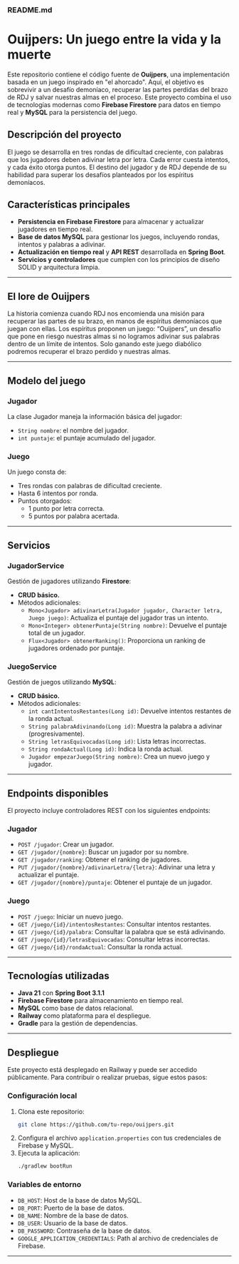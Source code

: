 ### **README.md**

# Ouijpers: Un juego entre la vida y la muerte

Este repositorio contiene el código fuente de **Ouijpers**, una implementación basada en un juego inspirado en "el ahorcado". Aquí, el objetivo es sobrevivir a un desafío demoníaco, recuperar las partes perdidas del brazo de RDJ y salvar nuestras almas en el proceso. Este proyecto combina el uso de tecnologías modernas como **Firebase Firestore** para datos en tiempo real y **MySQL** para la persistencia del juego.

## **Descripción del proyecto**
El juego se desarrolla en tres rondas de dificultad creciente, con palabras que los jugadores deben adivinar letra por letra. Cada error cuesta intentos, y cada éxito otorga puntos. El destino del jugador y de RDJ depende de su habilidad para superar los desafíos planteados por los espíritus demoníacos.

## **Características principales**
- **Persistencia en Firebase Firestore** para almacenar y actualizar jugadores en tiempo real.
- **Base de datos MySQL** para gestionar los juegos, incluyendo rondas, intentos y palabras a adivinar.
- **Actualización en tiempo real** y **API REST** desarrollada en **Spring Boot**.
- **Servicios y controladores** que cumplen con los principios de diseño SOLID y arquitectura limpia.

---

## **El lore de Ouijpers**
La historia comienza cuando RDJ nos encomienda una misión para recuperar las partes de su brazo, en manos de espíritus demoníacos que juegan con ellas. Los espíritus proponen un juego: “Ouijpers”, un desafío que pone en riesgo nuestras almas si no logramos adivinar sus palabras dentro de un límite de intentos. Solo ganando este juego diabólico podremos recuperar el brazo perdido y nuestras almas.

---

## **Modelo del juego**
### **Jugador**
La clase Jugador maneja la información básica del jugador:
- `String nombre`: el nombre del jugador.
- `int puntaje`: el puntaje acumulado del jugador.

### **Juego**
Un juego consta de:
- Tres rondas con palabras de dificultad creciente.
- Hasta 6 intentos por ronda.
- Puntos otorgados:
  - 1 punto por letra correcta.
  - 5 puntos por palabra acertada.

---

## **Servicios**
### **JugadorService**
Gestión de jugadores utilizando **Firestore**:
- **CRUD básico.**
- Métodos adicionales:
  - `Mono<Jugador> adivinarLetra(Jugador jugador, Character letra, Juego juego)`: Actualiza el puntaje del jugador tras un intento.
  - `Mono<Integer> obtenerPuntaje(String nombre)`: Devuelve el puntaje total de un jugador.
  - `Flux<Jugador> obtenerRanking()`: Proporciona un ranking de jugadores ordenado por puntaje.

### **JuegoService**
Gestión de juegos utilizando **MySQL**:
- **CRUD básico.**
- Métodos adicionales:
  - `int cantIntentosRestantes(Long id)`: Devuelve intentos restantes de la ronda actual.
  - `String palabraAdivinando(Long id)`: Muestra la palabra a adivinar (progresivamente).
  - `String letrasEquivocadas(Long id)`: Lista letras incorrectas.
  - `String rondaActual(Long id)`: Indica la ronda actual.
  - `Jugador empezarJuego(String nombre)`: Crea un nuevo juego y jugador.

---

## **Endpoints disponibles**
El proyecto incluye controladores REST con los siguientes endpoints:

### **Jugador**
- `POST /jugador`: Crear un jugador.
- `GET /jugador/{nombre}`: Buscar un jugador por su nombre.
- `GET /jugador/ranking`: Obtener el ranking de jugadores.
- `PUT /jugador/{nombre}/adivinarLetra/{letra}`: Adivinar una letra y actualizar el puntaje.
- `GET /jugador/{nombre}/puntaje`: Obtener el puntaje de un jugador.

### **Juego**
- `POST /juego`: Iniciar un nuevo juego.
- `GET /juego/{id}/intentosRestantes`: Consultar intentos restantes.
- `GET /juego/{id}/palabra`: Consultar la palabra que se está adivinando.
- `GET /juego/{id}/letrasEquivocadas`: Consultar letras incorrectas.
- `GET /juego/{id}/rondaActual`: Consultar la ronda actual.

---

## **Tecnologías utilizadas**
- **Java 21** con **Spring Boot 3.1.1**
- **Firebase Firestore** para almacenamiento en tiempo real.
- **MySQL** como base de datos relacional.
- **Railway** como plataforma para el despliegue.
- **Gradle** para la gestión de dependencias.

---

## **Despliegue**
Este proyecto está desplegado en Railway y puede ser accedido públicamente. Para contribuir o realizar pruebas, sigue estos pasos:

### **Configuración local**
1. Clona este repositorio:
   ```bash
   git clone https://github.com/tu-repo/ouijpers.git
   ```
2. Configura el archivo `application.properties` con tus credenciales de Firebase y MySQL.
3. Ejecuta la aplicación:
   ```bash
   ./gradlew bootRun
   ```

### **Variables de entorno**
- `DB_HOST`: Host de la base de datos MySQL.
- `DB_PORT`: Puerto de la base de datos.
- `DB_NAME`: Nombre de la base de datos.
- `DB_USER`: Usuario de la base de datos.
- `DB_PASSWORD`: Contraseña de la base de datos.
- `GOOGLE_APPLICATION_CREDENTIALS`: Path al archivo de credenciales de Firebase.

---
